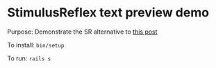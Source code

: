# StimulusReflex text preview demo

Purpose: Demonstrate the SR alternative to [this post](https://nts.strzibny.name/rails-stimulus-live-preview/)

To install: `bin/setup`

To run: `rails s`

